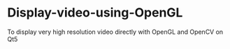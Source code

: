 # Display-video-using-OpenGL
To display very high resolution video directly with OpenGL and OpenCV on Qt5
